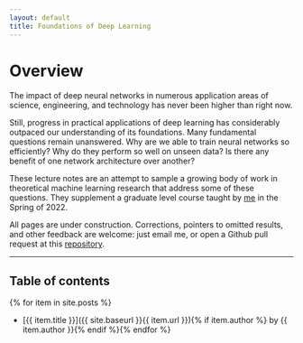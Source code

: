 ```yaml
---
layout: default
title: Foundations of Deep Learning
---
```


# Overview

The impact of deep neural networks in numerous application areas of science, engineering, and technology has never been higher than right now.

Still, progress in practical applications of deep learning has considerably outpaced our understanding of its foundations. Many fundamental questions remain unanswered. Why are we able to train neural networks so efficiently? Why do they perform so well on unseen data? Is there any benefit of one network architecture over another?

These lecture notes are an attempt to sample a growing body of work in theoretical machine learning research that address some of these questions. They supplement a graduate level course taught by [me](https://chinmayhegde.github.io/) in the Spring of 2022.

All pages are under construction. Corrections, pointers to omitted results, and other feedback are welcome: just email me, or open a Github pull request at this [repository](https://github.com/chinmayhegde/fodl).

---

## Table of contents
{% for item in site.posts %}
* [{{ item.title }}]({{ site.baseurl }}{{ item.url }}){% if item.author %} by {{ item.author }}{% endif %}{% endfor %}

